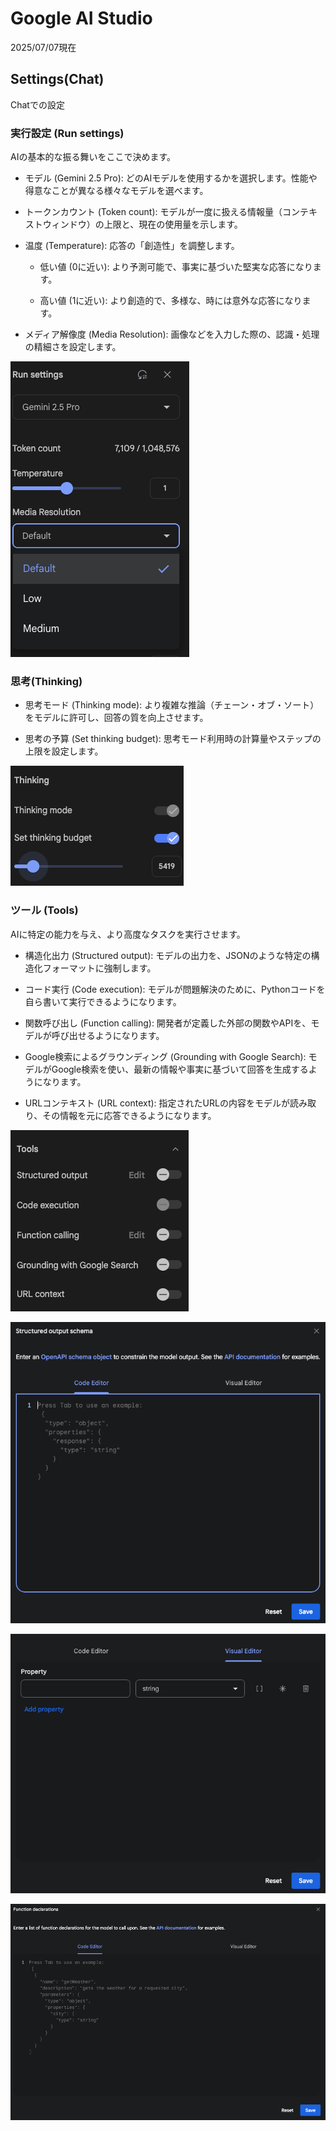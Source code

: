 # Google AI Studio
2025/07/07現在

## Settings(Chat)
Chatでの設定

### 実行設定 (Run settings)
AIの基本的な振る舞いをここで決めます。

- モデル (Gemini 2.5 Pro): どのAIモデルを使用するかを選択します。性能や得意なことが異なる様々なモデルを選べます。

- トークンカウント (Token count): モデルが一度に扱える情報量（コンテキストウィンドウ）の上限と、現在の使用量を示します。

- 温度 (Temperature): 応答の「創造性」を調整します。

    - 低い値 (0に近い): より予測可能で、事実に基づいた堅実な応答になります。

    - 高い値 (1に近い): より創造的で、多様な、時には意外な応答になります。

- メディア解像度 (Media Resolution): 画像などを入力した際の、認識・処理の精細さを設定します。

![alt text](run_settings.png)

### 思考(Thinking)

- 思考モード (Thinking mode): より複雑な推論（チェーン・オブ・ソート）をモデルに許可し、回答の質を向上させます。

- 思考の予算 (Set thinking budget): 思考モード利用時の計算量やステップの上限を設定します。

![alt text](thinking.png)

### ツール (Tools)
AIに特定の能力を与え、より高度なタスクを実行させます。

- 構造化出力 (Structured output): モデルの出力を、JSONのような特定の構造化フォーマットに強制します。

- コード実行 (Code execution): モデルが問題解決のために、Pythonコードを自ら書いて実行できるようになります。

- 関数呼び出し (Function calling): 開発者が定義した外部の関数やAPIを、モデルが呼び出せるようになります。

- Google検索によるグラウンディング (Grounding with Google Search): モデルがGoogle検索を使い、最新の情報や事実に基づいて回答を生成するようになります。

- URLコンテキスト (URL context): 指定されたURLの内容をモデルが読み取り、その情報を元に応答できるようになります。

![alt text](tools.png)

![alt text](output_code.png)

![alt text](output_visual.png)

![alt text](function.png)
